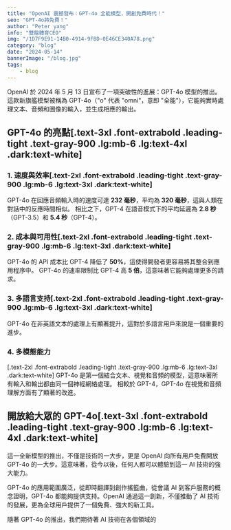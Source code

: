 ```yaml
---
title: "OpenAI 震撼發布：GPT-4o 全能模型，開創免費時代！"
seo: "GPT-4o將免費！"
author: "Peter yang"
info: "雙龍體育CEO"
img: "/1D7F9E91-14B0-4914-9FBD-0E46CE340A78.png"
category: "blog"
date: "2024-05-14"
bannerImage: "/blog.jpg"
tags:
    - blog
---
```

OpenAI 於 2024 年 5 月 13 日宣布了一項突破性的進展：GPT-4o 模型的推出。這款新旗艦模型被稱為 GPT-4o（"o" 代表 "omni"，意即 "全能"），它能夠實時處理文本、音頻和圖像的輸入，並生成相應的輸出。
## GPT-4o 的亮點[.text-3xl .font-extrabold .leading-tight .text-gray-900 .lg:mb-6 .lg:text-4xl .dark:text-white]
### 1. 速度與效率[.text-2xl .font-extrabold .leading-tight .text-gray-900 .lg:mb-6 .lg:text-3xl .dark:text-white]
GPT-4o 在回應音頻輸入時的速度可達 **232 毫秒**，平均為 **320 毫秒**，這與人類在對話中的反應時間相似。
相比之下，GPT-4 在語音模式下的平均延遲為 **2.8 秒**（GPT-3.5）和 **5.4 秒**（GPT-4）。
### 2. 成本與可用性[.text-2xl .font-extrabold .leading-tight .text-gray-900 .lg:mb-6 .lg:text-3xl .dark:text-white]
GPT-4o 的 API 成本比 GPT-4 降低了 **50%**，這使得開發者更容易將其整合到應用程序中。
GPT-4o 的速率限制比 GPT-4 高 **5 倍**，這意味著它能夠處理更多的請求。
### 3. 多語言支持[.text-2xl .font-extrabold .leading-tight .text-gray-900 .lg:mb-6 .lg:text-3xl .dark:text-white]
GPT-4o 在非英語文本的處理上有顯著提升，這對於多語言用戶來說是一個重要的進步。
### 4. 多模態能力
[.text-2xl .font-extrabold .leading-tight .text-gray-900 .lg:mb-6 .lg:text-3xl .dark:text-white]
GPT-4o 是第一個結合文本、視覺和音頻的模型，這意味著所有輸入和輸出都由同一個神經網絡處理。
相較於 GPT-4，GPT-4o 在視覺和音頻理解方面有了顯著的改進。
## 開放給大眾的 GPT-4o[.text-3xl .font-extrabold .leading-tight .text-gray-900 .lg:mb-6 .lg:text-4xl .dark:text-white]
這一全新模型的推出，不僅是技術的一大步，更是 OpenAI 向所有用戶免費開放 GPT-4o 的一大步。這意味著，從今以後，任何人都可以體驗到這一 AI 技術的強大能力。

GPT-4o 的應用範圍廣泛，從即時翻譯到創作搖籃曲，從會議 AI 到客戶服務的概念證明，GPT-4o 都能夠提供支持。OpenAI 通過這一創新，不僅推動了 AI 技術的發展，更為全球用戶提供了一個免費、強大的新工具。

隨著 GPT-4o 的推出，我們期待著 AI 技術在各個領域的